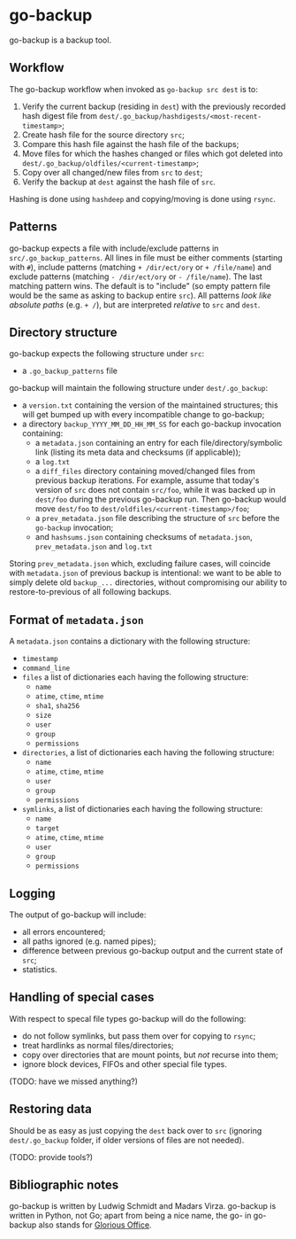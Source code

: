 go-backup
=========

go-backup is a backup tool.

Workflow
--------

The go-backup workflow when invoked as `go-backup src dest` is to:
1. Verify the current backup (residing in `dest`) with the previously recorded hash digest file from `dest/.go_backup/hashdigests/<most-recent-timestamp>`;
2. Create hash file for the source directory `src`;
3. Compare this hash file against the hash file of the backups;
4. Move files for which the hashes changed or files which got deleted into `dest/.go_backup/oldfiles/<current-timestamp>`;
5. Copy over all changed/new files from `src` to `dest`;
6. Verify the backup at `dest` against the hash file of `src`.

Hashing is done using `hashdeep` and copying/moving is done using `rsync`.

Patterns
--------

go-backup expects a file with include/exclude patterns in `src/.go_backup_patterns`. All lines in file must be either comments (starting with `#`), include patterns (matching `+ /dir/ect/ory` or `+ /file/name`) and exclude patterns (matching `- /dir/ect/ory` or `- /file/name`). The last matching pattern wins. The default is to "include" (so empty pattern file would be the same as asking to backup entire `src`). All patterns *look like absolute paths* (e.g. `+ /`), but are interpreted *relative* to `src` and `dest`.

Directory structure
-------------------

go-backup expects the following structure under `src`:
* a `.go_backup_patterns` file

go-backup will maintain the following structure under `dest/.go_backup`:
* a `version.txt` containing the version of the maintained structures; this will get bumped up with every incompatible change to go-backup;
* a directory `backup_YYYY_MM_DD_HH_MM_SS` for each go-backup invocation containing:
  * a `metadata.json` containing an entry for each file/directory/symbolic link (listing its meta data and checksums (if applicable));
  * a `log.txt`
  * a `diff_files` directory containing moved/changed files from previous backup iterations. For example, assume that today's version of `src` does not contain `src/foo`, while it was backed up in `dest/foo` during the previous go-backup run. Then go-backup would move `dest/foo` to `dest/oldfiles/<current-timestamp>/foo`;
  * a `prev_metadata.json` file describing the structure of `src` before the `go-backup` invocation;
  * and `hashsums.json` containing checksums of `metadata.json`, `prev_metadata.json` and `log.txt`

Storing `prev_metadata.json` which, excluding failure cases, will coincide with `metadata.json` of previous backup is intentional: we want to be able to simply delete old `backup_...` directories, without compromising our ability to restore-to-previous of all following backups.

Format of `metadata.json`
-------------------------

A `metadata.json` contains a dictionary with the following structure:
* `timestamp`
* `command_line`
* `files` a list of dictionaries each having the following structure:
  * `name`
  * `atime`, `ctime`, `mtime`
  * `sha1`, `sha256`
  * `size`
  * `user`
  * `group`
  * `permissions`
* `directories`, a list of dictionaries each having the following structure:
  * `name`
  * `atime`, `ctime`, `mtime`
  * `user`
  * `group`
  * `permissions`
* `symlinks`, a list of dictionaries each having the following structure:
  * `name`
  * `target`
  * `atime`, `ctime`, `mtime`
  * `user`
  * `group`
  * `permissions`

Logging
-------

The output of go-backup will include:
* all errors encountered;
* all paths ignored (e.g. named pipes);
* difference between previous go-backup output and the current state of `src`;
* statistics.

Handling of special cases
-------------------------

With respect to specal file types go-backup will do the following:
* do not follow symlinks, but pass them over for copying to `rsync`;
* treat hardlinks as normal files/directories;
* copy over directories that are mount points, but *not* recurse into them;
* ignore block devices, FIFOs and other special file types.

(TODO: have we missed anything?)

Restoring data
--------------

Should be as easy as just copying the `dest` back over to `src` (ignoring `dest/.go_backup` folder, if older versions of files are not needed).

(TODO: provide tools?)

Bibliographic notes
-------------------

go-backup is written by Ludwig Schmidt and Madars Virza. go-backup is written in Python, not Go; apart from being a nice name, the go- in go-backup also stands for [Glorious Office](http://www.gloriousoffice.com/).
